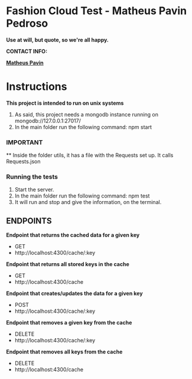 # Fashion Cloud Test - Matheus Pavin Pedroso

**Use at will, but quote, so we're all happy.**

**CONTACT INFO:**

**[Matheus Pavin](https://matheuspavin.github.io/index.html)**

# Instructions

**This project is intended to run on unix systems**

1. As said, this project needs a mongodb instance running on mongodb://127.0.0.1:27017/
1. In the main folder run the following command: npm start

### IMPORTANT
** Inside the folder utils, it has a file with the Requests set up. It calls Requests.json

### Running the tests
1. Start the server.
1. In the main folder run the following command: npm test
1. It will run and stop and give the information, on the terminal.


## ENDPOINTS

**Endpoint that returns the cached data for a given key**
- GET
- http://localhost:4300/cache/:key

**Endpoint that returns all stored keys in the cache**
- GET
- http://localhost:4300/cache

**Endpoint that creates/updates the data for a given key**
- POST
- http://localhost:4300/cache/:key

**Endpoint that removes a given key from the cache**
- DELETE
- http://localhost:4300/cache/:key

**Endpoint that removes all keys from the cache**
- DELETE
- http://localhost:4300/cache
